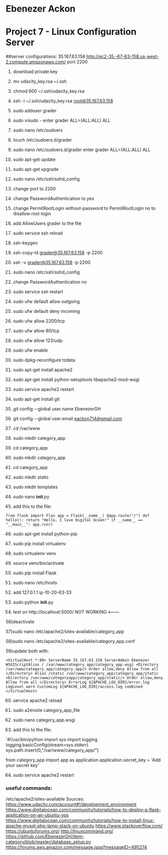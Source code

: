 # Ebenezer Ackon
# Project 7 - Linux Configuration Server

##server configurations:
35.167.63.158
http://ec2-35.-67-63-158.us-west-2.compute.amazonaws.com/
port 2200


1) download private key

2) mv udacity_key.rsa ~/.ssh

3) chmod 600 ~/.ssh/udacity_key.rsa

4) ssh -i ~/.ssh/udacity_key.rsa root@35.167.63.158

5) sudo adduser grader

6) sudo visudo - enter grader ALL=(ALL:ALL) ALL

7) sudo nano /etc/sudoers

8) touch /etc/sudoers.d/grader

9) sudo nano /etc/sudoers.d/grader enter grader ALL=(ALL:ALL) ALL

10) sudo apt-get update

11) sudo apt-get upgrade

12) sudo nano /etc/ssh/sshd_config

13) change port to 2200

14) change PasswordAuthentication to yes

15) change PermitRootLogin without-password to PermitRootLogin no to disallow root login

16) add AllowUsers grader to the file

17) sudo service ssh reload

18) ssh-keygen

19) ssh-copy-id grader@35.167.63.158 -p 2200

20) ssh -v grader@35.167.63.158 -p 2200

21) sudo nano /etc/ssh/sshd_config

22) change PasswordAuthentication no

23) sudo service ssh restart

24) sudo ufw default allow outgoing

25) sudo ufw default deny incoming

26) sudo ufw allow 2200/tcp

27) sudo ufw allow 80/tcp

28) sudo ufw allow 123/udp

29) sudo ufw enable

30) sudo dpkg-reconfigure tzdata

31) sudo apt-get install apache2

32) sudo apt-get install python-setuptools libapache2-mod-wsgi

33) sudo service apache2 restart

34) sudo apt-get install git

35) git config --global user.name EbenezerGH

36) git config --global user.email eackon714@gmail.com

37) cd /var/www

38) sudo mkdir category_app

39) cd category_app

40) sudo mkdir category_app

41) cd category_app

42) sudo mkdir static

43) sudo mkdir templates

44) sudo nano __init__.py

45) add this to the file:

`from flask import Flas
app = Flask(__name__)
@app.route("/")
def hello():
    return "Hello, I love Digital Ocean!"
if __name__ == "__main__":
    app.run()`

46) sudo apt-get install python-pip

47) sudo pip install virtualenv

48) sudo virtualenv venv

49) source venv/bin/activate

50) sudo pip install Flask

51) sudo nano /etc/hosts

52) add 127.0.1.1 ip-10-20-63-33

53) sudo python __init__.py

54) test on http://localhost:5000/  NOT WORKING  <---

56)deactivate

57)sudo nano /etc/apache2/sites-available/category_app

58)sudo nano /etc/apache2/sites-available/category_app.conf

59)update both with:

`<VirtualHost *:80>
                ServerName 35.167.63.158
                ServerAdmin Ebenezer
                WSGIScriptAlias / /var/www/category_app/category_app.wsgi
                <Directory /var/www/category_app/category_app/>
                        Order allow,deny
                        Allow from all
                </Directory>
                Alias /static /var/www/category_app/category_app/static
                <Directory /var/www/categoryapp/category_app/static/>
                        Order allow,deny
                        Allow from all
                </Directory>
                ErrorLog ${APACHE_LOG_DIR}/error.log
                LogLevel warn
                CustomLog ${APACHE_LOG_DIR}/access.log combined
</VirtualHost>`

60) service apache2 reload

61) sudo a2ensite category_app_file

62) sudo nano category_app.wsgi

63) add this to the file:

`#!/usr/bin/python
import sys
import logging
logging.basicConfig(stream=sys.stderr)
sys.path.insert(0,"/var/www/category_app/")

from category_app import app as application
application.secret_key = 'Add your secret key'`

64) sudo service apache2 restart



### useful commands:
/etc/apache2/sites-available
Sources:
https://www.udacity.com/account#!/development_environment
https://www.digitalocean.com/community/tutorials/how-to-deploy-a-flask-application-on-an-ubuntu-vps
https://www.digitalocean.com/community/tutorials/how-to-install-linux-apache-mysql-php-lamp-stack-on-ubuntu
https://www.stackoverflow.com/
https://ubuntuforums.org/
http://linuxcommand.org/
https://github.com/EbenezerGH/item-category/blob/master/database_setup.py
https://forums.aws.amazon.com/message.jspa?messageID=495274
